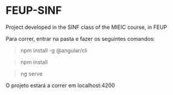 # FEUP-SINF
Project developed in the SINF class of the MIEIC course, in FEUP

Para correr, entrar na pasta e fazer os seguintes comandos:

>npm install -g @angular/cli

>npm install

>ng serve

O projeto estará a correr em localhost:4200
